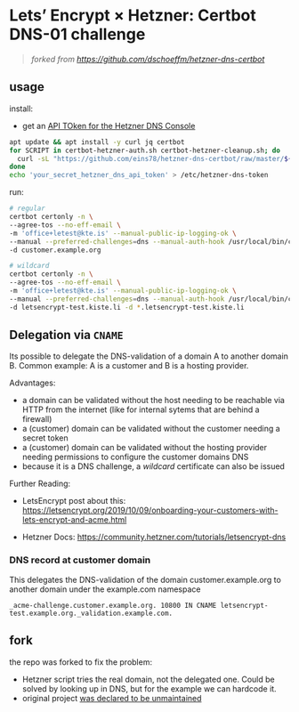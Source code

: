 # Lets’ Encrypt × Hetzner: Certbot DNS-01 challenge

> _forked from <https://github.com/dschoeffm/hetzner-dns-certbot>_

## usage

install:

- get an [API TOken for the Hetzner DNS Console](https://docs.hetzner.com/dns-console/dns/general/api-access-token)

```bash
apt update && apt install -y curl jq certbot
for SCRIPT in certbot-hetzner-auth.sh certbot-hetzner-cleanup.sh; do
  curl -sL "https://github.com/eins78/hetzner-dns-certbot/raw/master/${SCRIPT}" > "/usr/local/bin/${SCRIPT}" && chmod +x "/usr/local/bin/${SCRIPT}"
done
echo 'your_secret_hetzner_dns_api_token' > /etc/hetzner-dns-token
```

<!--
```bash
# could be run in a docker container or on the linux
❯ docker run --rm -it ubuntu
❯ ssh root@letsencrypt-test.example.org
```
-->

run:

```bash
# regular
certbot certonly -n \
--agree-tos --no-eff-email \
-m 'office+letest@kte.is' --manual-public-ip-logging-ok \
--manual --preferred-challenges=dns --manual-auth-hook /usr/local/bin/certbot-hetzner-auth.sh --manual-cleanup-hook /usr/local/bin/certbot-hetzner-cleanup.sh \
-d customer.example.org

# wildcard
certbot certonly -n \
--agree-tos --no-eff-email \
-m 'office+letest@kte.is' --manual-public-ip-logging-ok \
--manual --preferred-challenges=dns --manual-auth-hook /usr/local/bin/certbot-hetzner-auth.sh --manual-cleanup-hook /usr/local/bin/certbot-hetzner-cleanup.sh \
-d letsencrypt-test.kiste.li -d *.letsencrypt-test.kiste.li

```

## Delegation via `CNAME`

Its possible to delegate the DNS-validation of a domain A to another domain B.
Common example: A is a customer and B is a hosting provider.

Advantages:

- a domain can be validated without the host needing to be reachable via HTTP from the internet (like for internal sytems that are behind a firewall)
- a (customer) domain can be validated without the customer needing a secret token
- a (customer) domain can be validated without the hosting provider needing permissions to configure the customer domains DNS
- because it is a DNS challenge, a _wildcard_ certificate can also be issued

Further Reading:

- LetsEncrypt post about this: <https://letsencrypt.org/2019/10/09/onboarding-your-customers-with-lets-encrypt-and-acme.html>

- Hetzner Docs:
  <https://community.hetzner.com/tutorials/letsencrypt-dns>

### DNS record at customer domain

This delegates the DNS-validation of the domain customer.example.org to another domain under the example.com namespace

```text
_acme-challenge.customer.example.org. 10800 IN CNAME letsencrypt-test.example.org._validation.example.com.
```

## fork

the repo was forked to fix the problem:

- Hetzner script tries the real domain, not the delegated one. Could be solved by looking up in DNS, but for the example we can hardcode it.
  <!-- - Lookup with dig: $ dig +noall +short \_acme-challenge.customer.example.org | sed 's/.$//' -->
- original project [was declared to be unmaintained](https://github.com/dschoeffm/hetzner-dns-certbot/issues/9#issuecomment-949838474)
